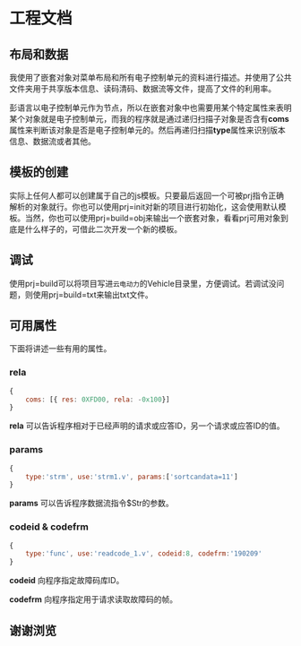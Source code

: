# 工程文档

## 布局和数据

我使用了嵌套对象对菜单布局和所有电子控制单元的资料进行描述。并使用了公共文件夹用于共享版本信息、读码清码、数据流等文件，提高了文件的利用率。

彭语言以电子控制单元作为节点，所以在嵌套对象中也需要用某个特定属性来表明某个对象就是电子控制单元，而我的程序就是通过递归扫描子对象是否含有**coms**属性来判断该对象是否是电子控制单元的。然后再递归扫描**type**属性来识别版本信息、数据流或者其他。


## 模板的创建

实际上任何人都可以创建属于自己的js模板。只要最后返回一个可被prj指令正确解析的对象就行。你也可以使用prj=init对新的项目进行初始化，这会使用默认模板。当然，你也可以使用prj=build=obj来输出一个嵌套对象，看看prj可用对象到底是什么样子的，可借此二次开发一个新的模板。

## 调试

使用prj=build可以将项目写进`云电动力`的Vehicle目录里，方便调试。若调试没问题，则使用prj=build=txt来输出txt文件。

## 可用属性

下面将讲述一些有用的属性。

### rela
```js
{
    coms: [{ res: 0XFD00, rela: -0x100}]
}
```
**rela** 可以告诉程序相对于已经声明的请求或应答ID，另一个请求或应答ID的值。

### params

```js
{
    type:'strm', use:'strm1.v', params:['sortcandata=11']
}
```
**params** 可以告诉程序数据流指令$Str的参数。

### codeid & codefrm
```js
{
    type:'func', use:'readcode_1.v', codeid:8, codefrm:'190209'
}
```

**codeid** 向程序指定故障码库ID。

**codefrm** 向程序指定用于请求读取故障码的帧。



## 谢谢浏览